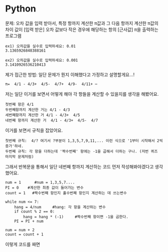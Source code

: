 # Python
문제:
오차 값을 입력 받아서, 특정 항까지 계산한 π값과 그 다음 항까지 계산한 π값의 차이 값이
    [입력 받은] 오차 값보다 작은 경우에 해당하는 항의 [근사값] π을 출력하는 프로그램

    ex1) 오차값을 실수로 입력하세요: 0.01
    3.1365926848388161

    ex2) 오차값을 실수로 입력하세요: 0.001
    3.1410926536210413


제가 접근한 방법:
일단 문제가 뭔지 이해했다고 가정하고 설명할게요...!

    π=  4/1 - 4/3+  4/5-  4/7+  4/9-  4/11+ ⋯

저는 일단 이거를 보면서 어떻게 해야 각 항들을 계산할 수 있을지를 생각을 해봤어요. 


    첫번째 항은 4/1
    두번째항까지 계산한 거는 4/1 - 4/3
    세번째항까지 계산한 거 4/1 - 4/3+  4/5
    네번째 항까지 계산한 거  4/1 - 4/3+  4/5-  4/7


이거를 보면서 규칙을 잡았어요. 

    첫번째 규칙:  4/? 여기서 ?부분이 1,3,5,7,9,11,... 이런 식으로 '1부터 시작해서 2씩 증가'하네. 
    두번째 규칙: 각 항을 더하는데 '짝수번째' 항에는 -1을 곱해서 더하는 구나. (저번 퀴즈 마지막 문제처럼)


그래서 반복문을 통해서 일단 네번째 항까지 계산하는 코드 먼저 작성해봐야겠다고 생각했어요.

    num = 1      #num = 1,3,5,7.... 
    PI = 0    #계산한 최종 값이 들어가는 변수 
    count = 1   #짝수번째 항인지 홀수번째 항인지 계산하는 데 쓰는변수 
    
    while num <= 7: 
        hang = 4/num     #hang: 각 항을 계산하는 변수 
        if count % 2 == 0: 
            hang = hang * (-1)     #짝수번째 항이면 -1을 곱한다. 
        PI = PI + num 

    num = num + 2 
    count = count + 1 
  
이렇게 코드를 짜면
